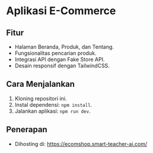 # Aplikasi E-Commerce

## Fitur
- Halaman Beranda, Produk, dan Tentang.
- Fungsionalitas pencarian produk.
- Integrasi API dengan Fake Store API.
- Desain responsif dengan TailwindCSS.

## Cara Menjalankan
1. Kloning repositori ini.
2. Instal dependensi: `npm install`.
3. Jalankan aplikasi: `npm run dev`.

## Penerapan
- Dihosting di: https://ecomshop.smart-teacher-ai.com/